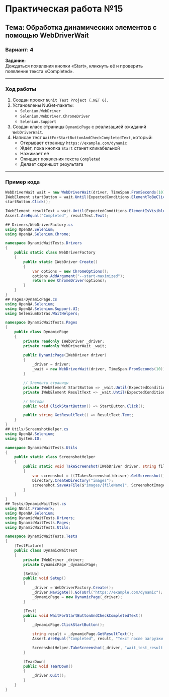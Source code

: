 # Практическая работа №15
## Тема: Обработка динамических элементов с помощью WebDriverWait
### Вариант: 4

**Задание:**  
Дождаться появления кнопки «Start», кликнуть её и проверить появление текста «Completed».

---

### Ход работы

1. Создан проект `NUnit Test Project (.NET 6)`.
2. Установлены NuGet-пакеты:
   - `Selenium.WebDriver`
   - `Selenium.WebDriver.ChromeDriver`
   - `Selenium.Support`
3. Создан класс страницы `DynamicPage` с реализацией ожиданий `WebDriverWait`.
4. Написан тест `WaitForStartButtonAndCheckCompletedText`, который:
   - Открывает страницу `https://example.com/dynamic`
   - Ждёт, пока кнопка `Start` станет кликабельной
   - Нажимает её
   - Ожидает появления текста `Completed`
   - Делает скриншот результата

---

### Пример кода

```csharp
WebDriverWait wait = new WebDriverWait(driver, TimeSpan.FromSeconds(10));
IWebElement startButton = wait.Until(ExpectedConditions.ElementToBeClickable(By.Id("startBtn")));
startButton.Click();

IWebElement resultText = wait.Until(ExpectedConditions.ElementIsVisible(By.Id("result")));
Assert.AreEqual("Completed", resultText.Text);

## Drivers/WebDriverFactory.cs
using OpenQA.Selenium;
using OpenQA.Selenium.Chrome;

namespace DynamicWaitTests.Drivers
{
    public static class WebDriverFactory
    {
        public static IWebDriver Create()
        {
            var options = new ChromeOptions();
            options.AddArgument("--start-maximized");
            return new ChromeDriver(options);
        }
    }
}
## Pages/DynamicPage.cs
using OpenQA.Selenium;
using OpenQA.Selenium.Support.UI;
using SeleniumExtras.WaitHelpers;

namespace DynamicWaitTests.Pages
{
    public class DynamicPage
    {
        private readonly IWebDriver _driver;
        private readonly WebDriverWait _wait;

        public DynamicPage(IWebDriver driver)
        {
            _driver = driver;
            _wait = new WebDriverWait(driver, TimeSpan.FromSeconds(10));
        }

        // Элементы страницы
        private IWebElement StartButton => _wait.Until(ExpectedConditions.ElementToBeClickable(By.Id("startBtn")));
        private IWebElement ResultText => _wait.Until(ExpectedConditions.ElementIsVisible(By.Id("result")));

        // Методы
        public void ClickStartButton() => StartButton.Click();

        public string GetResultText() => ResultText.Text;
    }
}
## Utils/ScreenshotHelper.cs
using OpenQA.Selenium;
using System.IO;

namespace DynamicWaitTests.Utils
{
    public static class ScreenshotHelper
    {
        public static void TakeScreenshot(IWebDriver driver, string fileName)
        {
            var screenshot = ((ITakesScreenshot)driver).GetScreenshot();
            Directory.CreateDirectory("images");
            screenshot.SaveAsFile($"images/{fileName}", ScreenshotImageFormat.Png);
        }
    }
}
## Tests/DynamicWaitTest.cs
using NUnit.Framework;
using OpenQA.Selenium;
using DynamicWaitTests.Drivers;
using DynamicWaitTests.Pages;
using DynamicWaitTests.Utils;

namespace DynamicWaitTests.Tests
{
    [TestFixture]
    public class DynamicWaitTest
    {
        private IWebDriver _driver;
        private DynamicPage _dynamicPage;

        [SetUp]
        public void Setup()
        {
            _driver = WebDriverFactory.Create();
            _driver.Navigate().GoToUrl("https://example.com/dynamic");
            _dynamicPage = new DynamicPage(_driver);
        }

        [Test]
        public void WaitForStartButtonAndCheckCompletedText()
        {
            _dynamicPage.ClickStartButton();

            string result = _dynamicPage.GetResultText();
            Assert.AreEqual("Completed", result, "Текст после загрузки не совпадает с ожидаемым");

            ScreenshotHelper.TakeScreenshot(_driver, "wait_test_result.png");
        }

        [TearDown]
        public void TearDown()
        {
            _driver.Quit();
        }
    }
}

